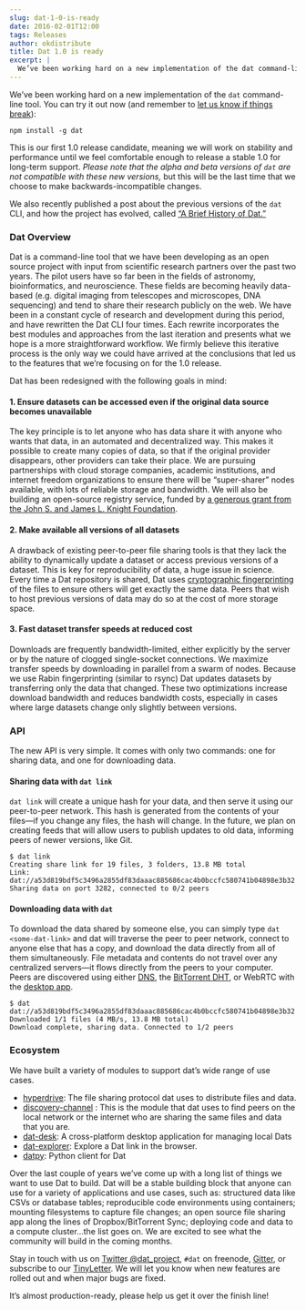 ```yaml
---
slug: dat-1-0-is-ready
date: 2016-02-01T12:00
tags: Releases
author: okdistribute
title: Dat 1.0 is ready
excerpt: |
  We’ve been working hard on a new implementation of the dat command-line tool. You can try it out now (and remember to let us know if things break):  npm install -g dat
---
```


We’ve been working hard on a new implementation of the `dat` command-line tool. You can try it out now (and remember to [let us know if things break](http://gitter.im/datproject/discussions)):

```
npm install -g dat
```

This is our first 1.0 release candidate, meaning we will work on stability and performance until we feel comfortable enough to release a stable 1.0 for long-term support. _Please note that the alpha and beta versions of `dat` are not compatible with these new versions,_ but this will be the last time that we choose to make backwards-incompatible changes.

We also recently published a post about the previous versions of the `dat` CLI, and how the project has evolved, called [“A Brief History of Dat.”](http://datproject.org/blog/2016-01-19-brief-history-of-dat)

### Dat Overview

Dat is a command-line tool that we have been developing as an open source project with input from scientific research partners over the past two years. The pilot users have so far been in the fields of astronomy, bioinformatics, and neuroscience. These fields are becoming heavily data-based (e.g. digital imaging from telescopes and microscopes, DNA sequencing) and tend to share their research publicly on the web. We have been in a constant cycle of research and development during this period, and have rewritten the Dat CLI four times. Each rewrite incorporates the best modules and approaches from the last iteration and presents what we hope is a more straightforward workflow. We firmly believe this iterative process is the only way we could have arrived at the conclusions that led us to the features that we’re focusing on for the 1.0 release.

Dat has been redesigned with the following goals in mind:

#### 1. Ensure datasets can be accessed even if the original data source becomes unavailable

The key principle is to let anyone who has data share it with anyone who wants that data, in an automated and decentralized way. This makes it possible to create many copies of data, so that if the original provider disappears, other providers can take their place. We are pursuing partnerships with cloud storage companies, academic institutions, and internet freedom organizations to ensure there will be “super-sharer” nodes available, with lots of reliable storage and bandwidth. We will also be building an open-source registry service, funded by [a generous grant from the John S. and James L. Knight Foundation](http://www.knightfoundation.org/grants/201551933/).

#### 2. Make available all versions of all datasets

A drawback of existing peer-to-peer file sharing tools is that they lack the ability to dynamically update a dataset or access previous versions of a dataset. This is key for reproducibility of data, a huge issue in science. Every time a Dat repository is shared, Dat uses [cryptographic fingerprinting](http://github.com/maxogden/rabin) of the files to ensure others will get exactly the same data. Peers that wish to host previous versions of data may do so at the cost of more storage space.

#### 3. Fast dataset transfer speeds at reduced cost

Downloads are frequently bandwidth-limited, either explicitly by the server or by the nature of clogged single-socket connections. We maximize transfer speeds by downloading in parallel from a swarm of nodes. Because we use Rabin fingerprinting (similar to rsync) Dat updates datasets by transferring only the data that changed. These two optimizations increase download bandwidth and reduces bandwidth costs, especially in cases where large datasets change only slightly between versions.

### API

The new API is very simple. It comes with only two commands: one for sharing data, and one for downloading data.

#### Sharing data with `dat link`

`dat link` will create a unique hash for your data, and then serve it using our peer-to-peer network. This hash is generated from the contents of your files—if you change any files, the hash will change. In the future, we plan on creating feeds that will allow users to publish updates to old data, informing peers of newer versions, like Git.

```
$ dat link
Creating share link for 19 files, 3 folders, 13.8 MB total
Link: dat://a53d819bdf5c3496a2855df83daaac885686cac4b0bccfc580741b04898e3b32
Sharing data on port 3282, connected to 0/2 peers
```

#### Downloading data with `dat`

To download the data shared by someone else, you can simply type `dat <some-dat-link>` and dat will traverse the peer to peer network, connect to anyone else that has a copy, and download the data directly from all of them simultaneously. File metadata and contents do not travel over any centralized servers—it flows directly from the peers to your computer. Peers are discovered using either [DNS](http://npmjs.org/dns-discovery), the [BitTorrent DHT](https://www.npmjs.com/package/bittorrent-dht), or WebRTC with the [desktop app](http://github.com/karissa/dat-desk).

```
$ dat dat://a53d819bdf5c3496a2855df83daaac885686cac4b0bccfc580741b04898e3b32
Downloaded 1/1 files (4 MB/s, 13.8 MB total)
Download complete, sharing data. Connected to 1/2 peers
```

### Ecosystem

We have built a variety of modules to support dat’s wide range of use cases.

  * [hyperdrive](http://github.com/mafintosh/hyperdrive): The file sharing protocol dat uses to distribute files and data.
  * [discovery-channel](http://github.com/maxogden/discovery-channel)
  : This is the module that dat uses to find peers on the local network or the internet who are sharing the same files and data that you are.
  * [dat-desk](http://github.com/karissa/dat-desk): A cross-platform desktop application for managing local Dats
  * [dat-explorer](http://github.com/karissa/dat-explorer): Explore a Dat link in the browser.
  * [datpy](http://github.com/karissa/datpy): Python client for Dat

Over the last couple of years we’ve come up with a long list of things we want to use Dat to build. Dat will be a stable building block that anyone can use for a variety of applications and use cases, such as: structured data like CSVs or database tables; reproducible code environments using containers; mounting filesystems to capture file changes; an open source file sharing app along the lines of Dropbox/BitTorrent Sync; deploying code and data to a compute cluster…the list goes on. We are excited to see what the community will build in the coming months.

Stay in touch with us on [Twitter @dat_project](http://twitter.com/dat_project), `#dat` on freenode, [Gitter](http://gitter.im/datproject/discussion), or subscribe to our [TinyLetter](http://tinyletter.com/datdata). We will let you know when new features are rolled out and when major bugs are fixed.

It’s almost production-ready, please help us get it over the finish line!

